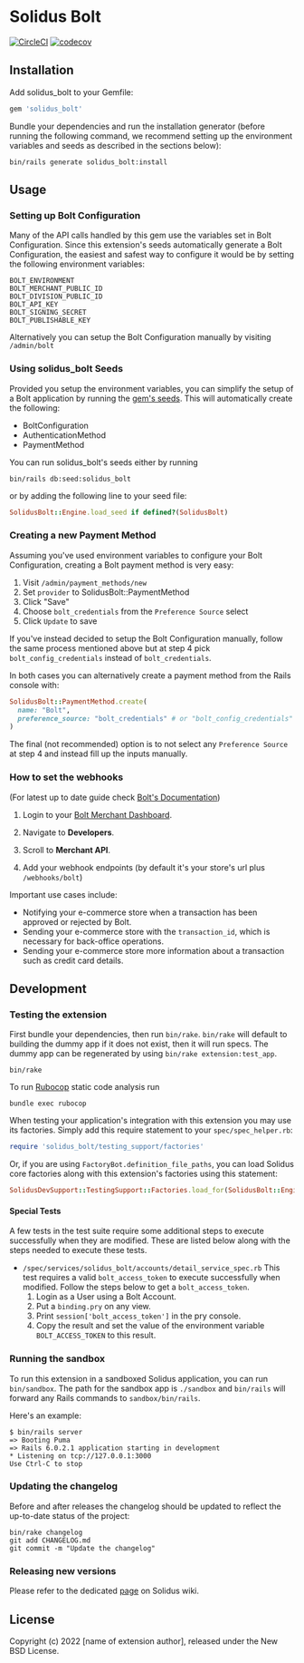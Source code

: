 # Solidus Bolt

[![CircleCI](https://circleci.com/gh/solidusio-contrib/solidus_bolt.svg?style=shield)](https://circleci.com/gh/solidusio-contrib/solidus_bolt)
[![codecov](https://codecov.io/gh/solidusio-contrib/solidus_bolt/branch/master/graph/badge.svg)](https://codecov.io/gh/solidusio-contrib/solidus_bolt)

<!-- Explain what your extension does. -->

## Installation

Add solidus_bolt to your Gemfile:

```ruby
gem 'solidus_bolt'
```

Bundle your dependencies and run the installation generator (before running the following command, we recommend setting up the environment variables and seeds as described in the sections below):

```shell
bin/rails generate solidus_bolt:install
```

## Usage

### Setting up Bolt Configuration

Many of the API calls handled by this gem use the variables set in Bolt Configuration. Since this extension's seeds automatically generate a Bolt Configuration, the easiest and safest way to configure it would be by setting the following environment variables:

```
BOLT_ENVIRONMENT
BOLT_MERCHANT_PUBLIC_ID
BOLT_DIVISION_PUBLIC_ID
BOLT_API_KEY
BOLT_SIGNING_SECRET
BOLT_PUBLISHABLE_KEY
```

Alternatively you can setup the Bolt Configuration manually by visiting `/admin/bolt`

### Using solidus_bolt Seeds

Provided you setup the environment variables, you can simplify the setup of a Bolt application by running the [gem's seeds](https://github.com/nebulab/solidus_bolt/blob/master/db/seeds.rb). This will automatically create the following:

- BoltConfiguration
- AuthenticationMethod
- PaymentMethod

You can run solidus_bolt's seeds either by running
```shell
bin/rails db:seed:solidus_bolt
```
or by adding the following line to your seed file:
```ruby
SolidusBolt::Engine.load_seed if defined?(SolidusBolt)
```

### Creating a new Payment Method

Assuming you've used environment variables to configure your Bolt Configuration, creating a Bolt payment method is very easy:

1. Visit `/admin/payment_methods/new`
2. Set `provider` to SolidusBolt::PaymentMethod
3. Click "Save"
4. Choose `bolt_credentials` from the `Preference Source` select
5. Click `Update` to save

If you've instead decided to setup the Bolt Configuration manually, follow the same process mentioned above but at step 4 pick `bolt_config_credentials` instead of `bolt_credentials`.

In both cases you can alternatively create a payment method from the Rails console with:

```ruby
SolidusBolt::PaymentMethod.create(
  name: "Bolt",
  preference_source: "bolt_credentials" # or "bolt_config_credentials"
)
```

The final (not recommended) option is to not select any `Preference Source` at step 4 and instead fill up the inputs manually.

### How to set the webhooks

(For latest up to date guide check [Bolt's Documentation](https://help.bolt.com/developers/guides/webhooks/))

1. Login to your [Bolt Merchant Dashboard](https://merchant.bolt.com/).

2. Navigate to **Developers**.

3. Scroll to **Merchant API**.

4. Add your webhook endpoints (by default it's your store's url plus `/webhooks/bolt`)

Important use cases include:

- Notifying your e-commerce store when a transaction has been approved or rejected by Bolt.
- Sending your e-commerce store with the `transaction_id`, which is necessary for back-office operations.
- Sending your e-commerce store more information about a transaction such as credit card details.

## Development

### Testing the extension

First bundle your dependencies, then run `bin/rake`. `bin/rake` will default to building the dummy
app if it does not exist, then it will run specs. The dummy app can be regenerated by using
`bin/rake extension:test_app`.

```shell
bin/rake
```

To run [Rubocop](https://github.com/bbatsov/rubocop) static code analysis run

```shell
bundle exec rubocop
```

When testing your application's integration with this extension you may use its factories.
Simply add this require statement to your `spec/spec_helper.rb`:

```ruby
require 'solidus_bolt/testing_support/factories'
```

Or, if you are using `FactoryBot.definition_file_paths`, you can load Solidus core
factories along with this extension's factories using this statement:

```ruby
SolidusDevSupport::TestingSupport::Factories.load_for(SolidusBolt::Engine)
```

#### Special Tests

A few tests in the test suite require some additional steps to execute successfully when they are modified. These are listed below along with the steps needed to execute these tests.

- `/spec/services/solidus_bolt/accounts/detail_service_spec.rb`
This test requires a valid `bolt_access_token` to execute successfully when modified.
Follow the steps below to get a `bolt_access_token`.
  1. Login as a User using a Bolt Account.
  2. Put a `binding.pry` on any view.
  3. Print `session['bolt_access_token']` in the pry console.
  4. Copy the result and set the value of the environment variable `BOLT_ACCESS_TOKEN` to this result.

### Running the sandbox

To run this extension in a sandboxed Solidus application, you can run `bin/sandbox`. The path for
the sandbox app is `./sandbox` and `bin/rails` will forward any Rails commands to
`sandbox/bin/rails`.

Here's an example:

```
$ bin/rails server
=> Booting Puma
=> Rails 6.0.2.1 application starting in development
* Listening on tcp://127.0.0.1:3000
Use Ctrl-C to stop
```

### Updating the changelog

Before and after releases the changelog should be updated to reflect the up-to-date status of
the project:

```shell
bin/rake changelog
git add CHANGELOG.md
git commit -m "Update the changelog"
```

### Releasing new versions

Please refer to the dedicated [page](https://github.com/solidusio/solidus/wiki/How-to-release-extensions) on Solidus wiki.

## License

Copyright (c) 2022 [name of extension author], released under the New BSD License.
